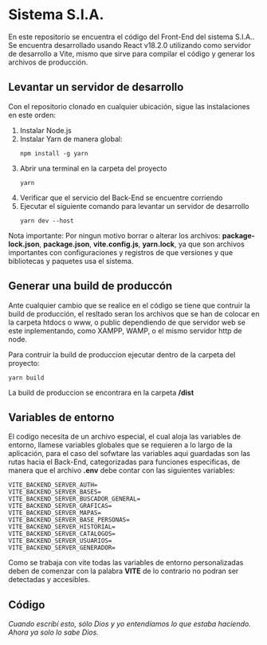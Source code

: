 # Sistema S.I.A.

En este repositorio se encuentra el código del Front-End del sistema S.I.A..
Se encuentra desarrollado usando React v18.2.0 utilizando como servidor de desarrollo a Vite, mismo que sirve para compilar el código y generar los archivos de producción.

##  Levantar un servidor de desarrollo

Con el repositorio clonado en cualquier ubicación, sigue las instalaciones en este orden:

1. Instalar Node.js
2. Instalar Yarn de manera global: 
    ```shell
    npm install -g yarn
    ```
3. Abrir una terminal en la carpeta del proyecto
    ```shell
    yarn    
    ```
4. Verificar que el servicio del Back-End se encuentre corriendo
5. Ejecutar el siguiente comando para levantar un servidor de desarrollo
    ```shell
    yarn dev --host
    ```
Nota importante: Por ningun motivo borrar o alterar los archivos:
**package-lock.json**,  **package.json**,  **vite.config.js**,
  **yarn.lock**, ya que son archivos importantes con configuraciones y registros de que versiones y que bibliotecas y paquetes usa el sistema.

## Generar una build de produccón

Ante cualquier cambio que se realice en el código se tiene que contruir la build de producción, el resltado seran los archivos que se han de colocar en la carpeta htdocs o www, o public dependiendo de que servidor web se este inplementando, como XAMPP, WAMP, o el mismo servidor http de node.

Para contruir la build de produccion ejecutar dentro de la carpeta del proyecto: 
```shell
yarn build
```
La build de produccion se encontrara en la carpeta **/dist**

## Variables de entorno

El codigo necesita de un archivo especial, el cual aloja las variables de entorno, llamese variables globales que se requieren a lo largo de la aplicación, para el caso del sofwtare las variables aqui guardadas son las rutas hacia el Back-End, categorizadas para funciones especificas, de manera que el archivo **.env** debe contar con las siguientes variables: 
```
VITE_BACKEND_SERVER_AUTH=
VITE_BACKEND_SERVER_BASES=
VITE_BACKEND_SERVER_BUSCADOR_GENERAL=
VITE_BACKEND_SERVER_GRAFICAS=
VITE_BACKEND_SERVER_MAPAS=
VITE_BACKEND_SERVER_BASE_PERSONAS=
VITE_BACKEND_SERVER_HISTORIAL=
VITE_BACKEND_SERVER_CATALOGOS=
VITE_BACKEND_SERVER_USUARIOS=
VITE_BACKEND_SERVER_GENERADOR=
```
Como se trabaja con vite todas las variables de entorno personalizadas deben de comenzar con  la palabra **VITE** de lo contrario no podran ser detectadas y accesibles.

## Código

*Cuando escribí esto, sólo Dios y yo entendíamos lo que estaba haciendo.*
*Ahora ya solo lo sabe Dios.*
